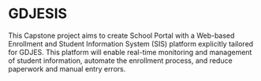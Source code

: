 # GDJESIS
This Capstone project aims to create School Portal with a Web-based Enrollment and Student Information System (SIS) platform explicitly tailored for GDJES. This platform will enable real-time monitoring and management of student information, automate the enrollment process, and reduce paperwork and manual entry errors. 
